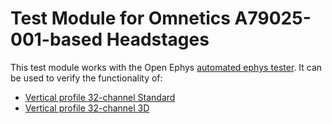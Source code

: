 # Test Module for Omnetics A79025-001-based Headstages

This test module works with the Open Ephys
[automated ephys tester](https://github.com/open-ephys/ephys-test-board). 
It can be used to verify the functionality of:

- [Vertical profile 32-channel Standard](https://github.com/open-ephys/vertical-profile-spi-headstage-32ch)
- [Vertical profile 32-channel 3D](https://github.com/open-ephys/vertical-profile-3d-headstage-32ch)